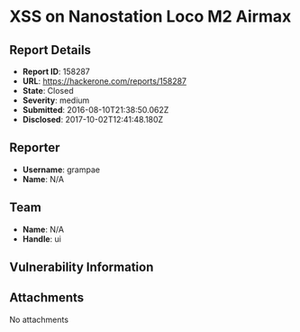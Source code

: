 # XSS on Nanostation Loco M2 Airmax

## Report Details
- **Report ID**: 158287
- **URL**: https://hackerone.com/reports/158287
- **State**: Closed
- **Severity**: medium
- **Submitted**: 2016-08-10T21:38:50.062Z
- **Disclosed**: 2017-10-02T12:41:48.180Z

## Reporter
- **Username**: grampae
- **Name**: N/A

## Team
- **Name**: N/A
- **Handle**: ui

## Vulnerability Information


## Attachments
No attachments
